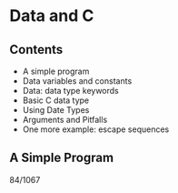 # Data and C

## Contents

- A simple program
- Data variables and constants
- Data: data type keywords
- Basic C data type
- Using Date Types
- Arguments and Pitfalls
- One more example: escape sequences

## A Simple Program

84/1067